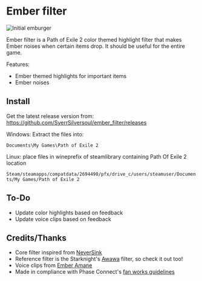 # Ember filter

![Initial emburger](https://github.com/user-attachments/assets/cfa89938-1111-46af-8da5-7a8ff1d44858)

Ember filter is a Path of Exile 2 color themed highlight filter that makes Ember noises when certain items drop. It should be useful for the entire game.

Features:
- Ember themed highlights for important items
- Ember noises

## Install

Get the latest release version from: https://github.com/SyerrSilversoul/ember_filter/releases

Windows: Extract the files into:

`Documents\My Games\Path of Exile 2`

Linux: place files in wineprefix of steamlibrary containing Path Of Exile 2 location

`Steam/steamapps/compatdata/2694490/pfx/drive_c/users/steamuser/Documents/My Games/Path of Exile 2`

## To-Do
- Update color highlights based on feedback
- Update voice clips based on feedback

## Credits/Thanks
- Core filter inspired from [NeverSink](https://github.com/NeverSinkDev/NeverSink-PoE2litefilter)
- Reference filter is the Starknight's [Awawa](https://github.com/3r1/awawa) filter, so check it out too!
- Voice clips from [Ember Amane](https://www.youtube.com/@EmberAmane)
- Made in compliance with Phase Connect's [fan works guidelines](https://phase-connect.com/fan-work-guidelines/)
